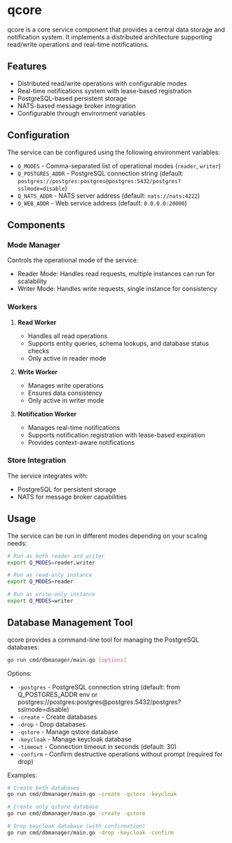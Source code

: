# qcore

qcore is a core service component that provides a central data storage and notification system. It implements a distributed architecture supporting read/write operations and real-time notifications.

## Features

- Distributed read/write operations with configurable modes
- Real-time notifications system with lease-based registration
- PostgreSQL-based persistent storage
- NATS-based message broker integration
- Configurable through environment variables

## Configuration

The service can be configured using the following environment variables:

- `Q_MODES` - Comma-separated list of operational modes (`reader`, `writer`)
- `Q_POSTGRES_ADDR` - PostgreSQL connection string (default: `postgres://postgres:postgres@postgres:5432/postgres?sslmode=disable`)
- `Q_NATS_ADDR` - NATS server address (default: `nats://nats:4222`)
- `Q_WEB_ADDR` - Web service address (default: `0.0.0.0:20000`)

## Components

### Mode Manager
Controls the operational mode of the service:
- Reader Mode: Handles read requests, multiple instances can run for scalability
- Writer Mode: Handles write requests, single instance for consistency

### Workers

1. **Read Worker**
   - Handles all read operations
   - Supports entity queries, schema lookups, and database status checks
   - Only active in reader mode

2. **Write Worker**
   - Manages write operations
   - Ensures data consistency
   - Only active in writer mode

3. **Notification Worker**
   - Manages real-time notifications
   - Supports notification registration with lease-based expiration
   - Provides context-aware notifications

### Store Integration

The service integrates with:
- PostgreSQL for persistent storage
- NATS for message broker capabilities

## Usage

The service can be run in different modes depending on your scaling needs:

```bash
# Run as both reader and writer
export Q_MODES=reader,writer

# Run as read-only instance
export Q_MODES=reader

# Run as write-only instance
export Q_MODES=writer
```

## Database Management Tool

qcore provides a command-line tool for managing the PostgreSQL databases:

```bash
go run cmd/dbmanager/main.go [options]
```

Options:
- `-postgres` - PostgreSQL connection string (default: from Q_POSTGRES_ADDR env or postgres://postgres:postgres@postgres:5432/postgres?sslmode=disable)
- `-create` - Create databases
- `-drop` - Drop databases
- `-qstore` - Manage qstore database
- `-keycloak` - Manage keycloak database
- `-timeout` - Connection timeout in seconds (default: 30)
- `-confirm` - Confirm destructive operations without prompt (required for drop)

Examples:
```bash
# Create both databases
go run cmd/dbmanager/main.go -create -qstore -keycloak

# Create only qstore database
go run cmd/dbmanager/main.go -create -qstore

# Drop keycloak database (with confirmation)
go run cmd/dbmanager/main.go -drop -keycloak -confirm
```
